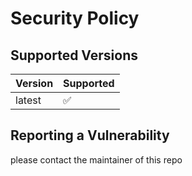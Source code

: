 # Security Policy

## Supported Versions


| Version | Supported          |
| ------- | ------------------ |
| latest   | :white_check_mark: |


## Reporting a Vulnerability

please contact the maintainer of this repo
